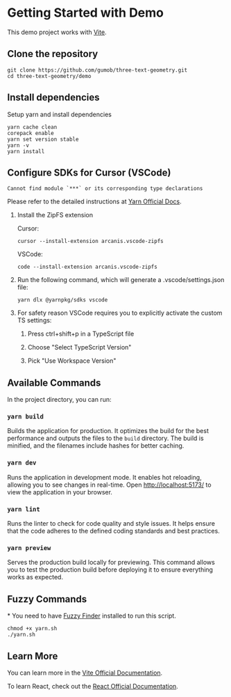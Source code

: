 # Getting Started with Demo

This demo project works with [Vite](https://github.com/vitejs/vite).

## Clone the repository

```
git clone https://github.com/gumob/three-text-geometry.git
cd three-text-geometry/demo
```

## Install dependencies

Setup yarn and install dependencies

```
yarn cache clean
corepack enable
yarn set version stable
yarn -v
yarn install
```

## Configure SDKs for Cursor (VSCode)

```log
Cannot find module `***` or its corresponding type declarations
```

Please refer to the detailed instructions at [Yarn Official Docs](https://yarnpkg.com/getting-started/editor-sdks#vscode).

1) Install the ZipFS extension

    Cursor:

    ```
    cursor --install-extension arcanis.vscode-zipfs
    ```

    VSCode:

    ```
    code --install-extension arcanis.vscode-zipfs
    ```

2) Run the following command, which will generate a .vscode/settings.json file:

    ```
    yarn dlx @yarnpkg/sdks vscode
    ```

3) For safety reason VSCode requires you to explicitly activate the custom TS settings:

    1) Press ctrl+shift+p in a TypeScript file
    
    2) Choose "Select TypeScript Version"

    3) Pick "Use Workspace Version"


## Available Commands

In the project directory, you can run:

### `yarn build`
Builds the application for production. It optimizes the build for the best performance and outputs the files to the `build` directory. The build is minified, and the filenames include hashes for better caching.

### `yarn dev`
Runs the application in development mode. It enables hot reloading, allowing you to see changes in real-time. Open [http://localhost:5173/](http://localhost:5173/) to view the application in your browser.

### `yarn lint`
Runs the linter to check for code quality and style issues. It helps ensure that the code adheres to the defined coding standards and best practices.

### `yarn preview`
Serves the production build locally for previewing. This command allows you to test the production build before deploying it to ensure everything works as expected.


## Fuzzy Commands

\* You need to have [Fuzzy Finder](https://github.com/junegunn/fzf) installed to run this script.

```
chmod +x yarn.sh
./yarn.sh
```


## Learn More

You can learn more in the [Vite Official Documentation](https://vitejs.dev/guide/).

To learn React, check out the [React Official Documentation](https://react.dev/reference/react).
